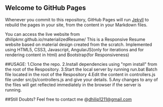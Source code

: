 ## Welcome to GitHub Pages

Whenever you commit to this repository, GitHub Pages will run [Jekyll](https://jekyllrb.com/) to rebuild the pages in your site, from the content in your Markdown files.

You can access the live website from dhilipkmr.github.io/materializedResume/
This is a Responsive Resume website based on material design created from the scratch.
Implemented using HTML5, CSS3, Javascript, AngularJS(only for iterations and for rendering content in html) and Bootstrap(for Responsiveness)

##USAGE:
1.Clone the repo.
2.Install dependencies using "npm install" from the root of the Respository.
3.Start the local server by running run.bat Batch file located in the root of the Respository
4.Edit the content in controllers.js file under src/js/controllers.js and give your details.
5.Any changes to any of the files will get reflected immediately in the browser if the server is running.

##Still Doubts?
Feel free to contact me @dhilip1211@gmail.com
